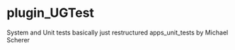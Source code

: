 # plugin_UGTest
System and Unit tests
basically just restructured apps_unit_tests by Michael Scherer
